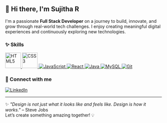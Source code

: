 ## 👋 Hi there, I'm Sujitha R

I'm a passionate **Full Stack Developer** on a journey to build, innovate, and grow through real-world tech challenges. I enjoy creating meaningful digital experiences and continuously exploring new technologies.

### ✨ Skills

<p align="left">
  <!-- HTML5 Shield Only -->
  <a href="https://developer.mozilla.org/en-US/docs/Web/HTML" target="_blank">
    <img src="https://upload.wikimedia.org/wikipedia/commons/3/38/HTML5_Badge.svg" alt="HTML5" width="50"/>
  </a>
  <!-- CSS3 Shield Only -->
  <a href="https://developer.mozilla.org/en-US/docs/Web/CSS" target="_blank">
    <img src="https://upload.wikimedia.org/wikipedia/commons/6/62/CSS3_logo.svg" alt="CSS3" width="50"/>
  </a>
  <!-- JavaScript -->
  <a href="https://developer.mozilla.org/en-US/docs/Web/JavaScript" target="_blank">
    <img src="https://img.icons8.com/color/48/javascript--v1.png" alt="JavaScript"/>
  </a>
  <!-- React -->
  <a href="https://reactjs.org/" target="_blank">
    <img src="https://img.icons8.com/ultraviolet/48/react--v1.png" alt="React"/>
  </a>
  <!-- Java -->
  <a href="https://www.java.com/" target="_blank">
    <img src="https://img.icons8.com/color/48/java-coffee-cup-logo--v1.png" alt="Java"/>
  </a>
  <!-- MySQL -->
  <a href="https://www.mysql.com/" target="_blank">
    <img src="https://img.icons8.com/color/48/mysql-logo.png" alt="MySQL"/>
  </a>
  <!-- Git -->
  <a href="https://git-scm.com/" target="_blank">
    <img src="https://img.icons8.com/color/48/git.png" alt="Git"/>
  </a>
</p>

### 🤝 Connect with me

<p align="left">
  <a href="https://www.linkedin.com/in/sujitha-r-7b2ba828a/" target="_blank">
    <img src="https://img.icons8.com/color/48/linkedin.png" alt="LinkedIn" />
  </a>
</p>

---

✨ _"Design is not just what it looks like and feels like. Design is how it works."_ – Steve Jobs  
Let’s create something amazing together! 💡
